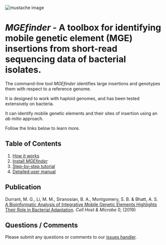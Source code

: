![mustache image](https://github.com/bhattlab/MGEfinder/blob/master/docs/img/mustache.png)

# *MGEfinder* - A toolbox for identifying mobile genetic element (MGE) insertions from short-read sequencing data of bacterial isolates.

The command-line tool *MGEfinder* identifies large insertions and genotypes them with respect to a reference genome.

It is designed to work with haploid genomes, and has been tested extensively on bacteria.

It can identify mobile genetic elements and their sites of insertion using an *ab initio* approach.

Follow the links below to learn more.

## Table of Contents
1. [How it works](https://github.com/bhattlab/MGEfinder/wiki/How-it-works)
2. [Install *MGEfinder*](https://github.com/bhattlab/MGEfinder/wiki/Installation)
3. [Step-by-step tutorial](https://github.com/bhattlab/MGEfinder/wiki/Tutorial)
4. [Detailed user manual](https://github.com/bhattlab/MGEfinder/wiki/User-manual)


## Publication
Durrant, M. G., Li, M. M., Siranosian, B. A., Montgomery, S. B. & Bhatt, A. S. [A Bioinformatic Analysis of Integrative Mobile Genetic Elements Highlights Their Role in Bacterial Adaptation](https://www.cell.com/cell-host-microbe/fulltext/S1931-3128(19)30546-3). *Cell Host & Microbe* 0, (2019)

## Questions / Comments
Please submit any questions or comments to our [issues handler](https://github.com/durrantmm/mgefinder/issues). 
